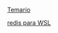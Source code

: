 

[Temario](https://docs.google.com/presentation/d/1vRkyhw8AexTY_ie31c2whJZoHKmGFvXvzLzHroAfBO8/edit?usp=sharing)

[redis para WSL](https://redis.io/download)

